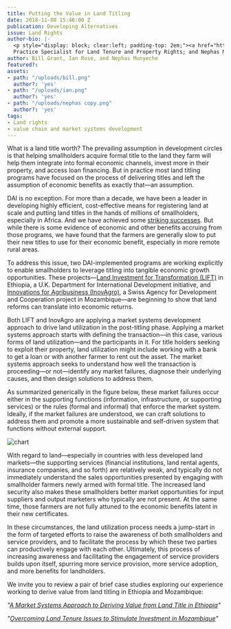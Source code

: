 ```yaml
---
title: Putting the Value in Land Titling
date: 2018-11-08 15:46:00 Z
publication: Developing Alternatives
issue: Land Rights
author-bio: |-
  <p style="display: block; clear:left; padding-top: 2em;"><a href="https://www.dai.com/who-we-are/our-team/bill-grant">Bill Grant</a> is DAI's Global Practice Leader for Market Systems Development; <a href="https://www.dai.com/who-we-are/our-team/ian-rose">Ian Rose</a> is a Senior Principal Global
  Practice Specialist for Land Tenure and Property Rights; and Nephas Munyeche is the Team Leader for InovAgro.</p>
author: Bill Grant, Ian Rose, and Nephas Munyeche
featured?: 
assets:
- path: "/uploads/bill.png"
  author?: 'yes'
- path: "/uploads/ian.png"
  author?: 'yes'
- path: "/uploads/nephas copy.png"
  author?: 'yes'
tags:
- Land rights
- value chain and market systems development
---
```


What is a land title worth? The prevailing assumption in development circles is that helping smallholders acquire formal title to the land they farm will help them integrate into formal economic channels, invest more in their property, and access loan financing. But in practice most land titling programs have focused on the process of delivering titles and left the assumption of economic benefits as exactly that—an assumption. 




DAI is no exception. For more than a decade, we have been a leader in developing highly efficient, cost-effective means for registering land at scale and putting land titles in the hands of millions of smallholders, especially in Africa. And we have achieved some [striking successes](http://dai-global-developments.com/articles/delivering-large-scale-land-certification-programmes-lessons-from-rwanda/). But while there is some evidence of economic and other benefits accruing from those programs, we have found that the farmers are generally slow to put their new titles to use for their economic benefit, especially in more remote rural areas. 

To address this issue, two DAI-implemented programs are working explicitly to enable smallholders to leverage titling into tangible economic growth opportunities. These projects—[Land Investment for Transformation (LIFT)](https://www.dai.com/our-work/projects/ethiopia-land-investment-transformation-lift) in Ethiopia, a U.K. Department for International Development initiative, and [Innovations for Agribusiness (InovAgro)](https://www.dai.com/our-work/projects/mozambique-innovation-agribusiness-inovagro), a Swiss Agency for Development and Cooperation project in Mozambique—are beginning to show that land reforms can translate into economic returns.  

Both LIFT and InovAgro are applying a market systems development approach to drive land utilization in the post-titling phase. Applying a market systems approach starts with defining the transaction—in this case, various forms of land utilization—and the participants in it. For title holders seeking to exploit their property, land utilization might include working with a bank to get a loan or with another farmer to rent out the asset. The market systems approach seeks to understand how well the transaction is proceeding—or not—identify any market failures, diagnose their underlying causes, and then design solutions to address them. 

As summarized generically in the figure below, these market failures occur either in the supporting functions (information, infrastructure, or supporting services) or the rules (formal and informal) that enforce the market system. Ideally, if the market failures are understood, we can craft solutions to address them and promote a more sustainable and self-driven system that functions without external support.  

![chart](/uploads/m4p.jpg) 

With regard to land—especially in countries with less developed land markets—the supporting services (financial institutions, land rental agents, insurance companies, and so forth) are relatively weak, and typically do not immediately understand the sales opportunities presented by engaging with smallholder farmers newly armed with formal title. The increased land security also makes these smallholders better market opportunities for input suppliers and output marketers who typically are not present. At the same time, those farmers are not fully attuned to the economic benefits latent in their new certificates. 

In these circumstances, the land utilization process needs a jump-start in the form of targeted efforts to raise the awareness of both smallholders and service providers, and to facilitate the process by which these two parties can productively engage with each other. Ultimately, this process of increasing awareness and facilitating the engagement of service providers builds upon itself, spurring more service provision, more service adoption, and more benefits for landholders.

We invite you to review a pair of brief case studies exploring our experience working to derive value from land titling in Ethiopia and Mozambique:

*"[A Market Systems Approach to Deriving Value from Land Title in Ethiopia](/articles/case-study-a-market-systems-approach-to-deriving-value-from-land-certificates-in-ethiopia)"*
	
*"[Overcoming Land Tenure Issues to Stimulate Investment in Mozambique](/articles/case-study-overcoming-land-tenure-issues-in-mozambique)"*
